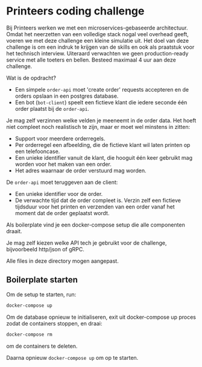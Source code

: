 # Printeers coding challenge

Bij Printeers werken we met een microservices-gebaseerde architectuur. Omdat het neerzetten van een volledige stack nogal veel overhead geeft, voeren we met deze challenge een kleine simulatie uit. Het doel van deze challenge is om een indruk te krijgen van de skills en ook als praatstuk voor het technisch interview. Uiteraard verwachten we geen production-ready service met alle toeters en bellen. Besteed maximaal 4 uur aan deze challenge.

Wat is de opdracht?

- Een simpele `order-api` moet 'create order' requests accepteren en de orders opslaan in een postgres database.
- Een bot (`bot-client`) speelt een fictieve klant die iedere seconde één order plaatst bij de `order-api`.

Je mag zelf verzinnen welke velden je meeneemt in de order data. Het hoeft niet compleet noch realistisch te zijn, maar er moet wel minstens in zitten:

- Support voor meerdere orderregels.
- Per orderregel een afbeelding, die de fictieve klant wil laten printen op een telefooncase.
- Een unieke identifier vanuit de klant, die hooguit één keer gebruikt mag worden voor het maken van een order.
- Het adres waarnaar de order verstuurd mag worden.

De `order-api` moet teruggeven aan de client:

- Een unieke identifier voor de order.
- De verwachte tijd dat de order compleet is. Verzin zelf een fictieve tijdsduur voor het printen en verzenden van een order vanaf het moment dat de order geplaatst wordt.

Als boilerplate vind je een docker-compose setup die alle componenten draait.

Je mag zelf kiezen welke API tech je gebruikt voor de challenge, bijvoorbeeld http/json of gRPC.

Alle files in deze directory mogen aangepast.

## Boilerplate starten

Om de setup te starten, run:

```bash
docker-compose up
```

Om de database opnieuw te initialiseren, exit uit docker-compose up proces zodat de containers stoppen, en draai:

```bash
docker-compose rm
```
om de containers te deleten.

Daarna opnieuw `docker-compose up` om op te starten.


